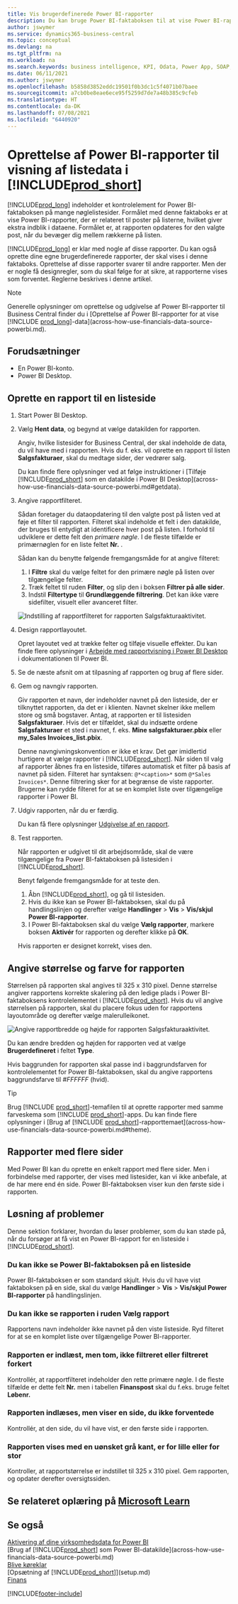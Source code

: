 ```yaml
---
title: Vis brugerdefinerede Power BI-rapporter
description: Du kan bruge Power BI-faktaboksen til at vise Power BI-rapporter og få ekstra indblik i data i nøgle lister.
author: jswymer
ms.service: dynamics365-business-central
ms.topic: conceptual
ms.devlang: na
ms.tgt_pltfrm: na
ms.workload: na
ms.search.keywords: business intelligence, KPI, Odata, Power App, SOAP, analysis
ms.date: 06/11/2021
ms.author: jswymer
ms.openlocfilehash: b5858d3852eddc19501f0b3dc1c5f4071b07baee
ms.sourcegitcommit: a7cb0be8eae6ece95f5259d7de7a48b385c9cfeb
ms.translationtype: HT
ms.contentlocale: da-DK
ms.lasthandoff: 07/08/2021
ms.locfileid: "6440920"
---
```

# <a name="creating-power-bi-reports-for-displaying-list-data-in-prod_short"></a>Oprettelse af Power BI-rapporter til visning af listedata i [!INCLUDE[prod_short](includes/prod_short.md)]

[!INCLUDE[prod_long](includes/prod_long.md)] indeholder et kontrolelement for Power BI-faktaboksen på mange nøglelistesider. Formålet med denne faktaboks er at vise Power BI-rapporter, der er relateret til poster på listerne, hvilket giver ekstra indblik i dataene. Formålet er, at rapporten opdateres for den valgte post, når du bevæger dig mellem rækkerne på listen.

[!INCLUDE[prod_long](includes/prod_long.md)] er klar med nogle af disse rapporter. Du kan også oprette dine egne brugerdefinerede rapporter, der skal vises i denne faktaboks. Oprettelse af disse rapporter svarer til andre rapporter. Men der er nogle få designregler, som du skal følge for at sikre, at rapporterne vises som forventet. Reglerne beskrives i denne artikel.

> [!NOTE]
> Generelle oplysninger om oprettelse og udgivelse af Power BI-rapporter til Business Central finder du i [Oprettelse af Power BI-rapporter for at vise [!INCLUDE [prod_long](includes/prod_long.md)]-data](across-how-use-financials-data-source-powerbi.md). 

## <a name="prerequisites"></a>Forudsætninger

- En Power BI-konto.
- Power BI Desktop.

<!-- 
For more information about getting started, see [Using [!INCLUDE[prod_short](includes/prod_short.md)] as a Power BI Data Source](across-how-use-financials-data-source-powerbi.md).-->

## <a name="create-a-report-for-a-list-page"></a>Oprette en rapport til en listeside

1. Start Power BI Desktop.
2. Vælg **Hent data**, og begynd at vælge datakilden for rapporten.

    Angiv, hvilke listesider for Business Central, der skal indeholde de data, du vil have med i rapporten. Hvis du f. eks. vil oprette en rapport til listen **Salgsfakturaer**, skal du medtage sider, der vedrører salg.

    Du kan finde flere oplysninger ved at følge instruktioner i [Tilføje [!INCLUDE[prod_short](includes/prod_short.md)] som en datakilde i Power BI Desktop](across-how-use-financials-data-source-powerbi.md#getdata).

3. Angive rapportfilteret.

    Sådan foretager du dataopdatering til den valgte post på listen ved at føje et filter til rapporten. Filteret skal indeholde et felt i den datakilde, der bruges til entydigt at identificere hver post på listen. I forhold til udviklere er dette felt den *primære nøgle*. I de fleste tilfælde er primærnøglen for en liste feltet **Nr.** .

    Sådan kan du benytte følgende fremgangsmåde for at angive filteret:

    1. I **Filtre** skal du vælge feltet for den primære nøgle på listen over tilgængelige felter.
    2. Træk feltet til ruden **Filter**, og slip den i boksen **Filtrer på alle sider**.
    3. Indstil **Filtertype** til **Grundlæggende filtrering**. Det kan ikke være sidefilter, visuelt eller avanceret filter.

    ![Indstilling af rapportfilteret for rapporten Salgsfakturaaktivitet.](./media/across-how-use-powerbi-reports-factbox/financials-powerbi-report-filter-v3.png)
4. Design rapportlayoutet.

    Opret layoutet ved at trække felter og tilføje visuelle effekter. Du kan finde flere oplysninger i [Arbejde med rapportvisning i Power BI Desktop](/power-bi/create-reports/desktop-report-view) i dokumentationen til Power BI.

5. Se de næste afsnit om at tilpasning af rapporten og brug af flere sider.

6. Gem og navngiv rapporten.

    Giv rapporten et navn, der indeholder navnet på den listeside, der er tilknyttet rapporten, da det er i klienten. Navnet skelner ikke mellem store og små bogstaver. Antag, at rapporten er til listesiden **Salgsfakturaer**. Hvis det er tilfældet, skal du indsætte ordene **Salgsfakturaer** et sted i navnet, f. eks. **Mine salgsfakturaer.pbix** eller **my_Sales Invoices_list.pbix**.

    Denne navngivningskonvention er ikke et krav. Det gør imidlertid hurtigere at vælge rapporter i [!INCLUDE[prod_short](includes/prod_short.md)]. Når siden til valg af rapporter åbnes fra en listeside, tilføres automatisk et filter på basis af navnet på siden. Filteret har syntaksen: `@*<caption>*` som `@*Sales Invoices*`. Denne filtrering sker for at begrænse de viste rapporter. Brugerne kan rydde filteret for at se en komplet liste over tilgængelige rapporter i Power BI.

7. Udgiv rapporten, når du er færdig.

    Du kan få flere oplysninger [Udgivelse af en rapport](across-how-use-financials-data-source-powerbi.md#publish-reports).

8. Test rapporten.

    Når rapporten er udgivet til dit arbejdsområde, skal de være tilgængelige fra Power BI-faktaboksen på listesiden i [!INCLUDE[prod_short](includes/prod_short.md)].

    Benyt følgende fremgangsmåde for at teste den.

    1. Åbn [!INCLUDE[prod_short](includes/prod_short.md)], og gå til listesiden.
    2. Hvis du ikke kan se Power BI-faktaboksen, skal du på handlingslinjen og derefter vælge **Handlinger** > **Vis** > **Vis/skjul Power BI-rapporter**.
    3. I Power BI-faktaboksen skal du vælge **Vælg rapporter**, markere boksen **Aktivér** for rapporten og derefter klikke på **OK**.

    Hvis rapporten er designet korrekt, vises den.  

## <a name="set-the-report-size-and-color"></a>Angive størrelse og farve for rapporten

Størrelsen på rapporten skal angives til 325 x 310 pixel. Denne størrelse angiver rapportens korrekte skalering på den ledige plads i Power BI-faktaboksens kontrolelementet i [!INCLUDE[prod_short](includes/prod_short.md)]. Hvis du vil angive størrelsen på rapporten, skal du placere fokus uden for rapportens layoutområde og derefter vælge malerulleikonet.

![Angive rapportbredde og højde for rapporten Salgsfakturaaktivitet.](./media/across-how-use-powerbi-reports-factbox/financials-powerbi-report-sizing-v3.png)

Du kan ændre bredden og højden for rapporten ved at vælge **Brugerdefineret** i feltet **Type**.

Hvis baggrunden for rapporten skal passe ind i baggrundsfarven for kontrolelementet for Power BI-faktaboksen, skal du angive rapportens baggrundsfarve til *#FFFFFF* (hvid). 

> [!TIP]
> Brug [!INCLUDE [prod_short](includes/prod_short.md)]-temafilen til at oprette rapporter med samme farveskema som [!INCLUDE [prod_short](includes/prod_short.md)]-apps. Du kan finde flere oplysninger i [Brug af [!INCLUDE [prod_short](includes/prod_short.md)]-rapporttemaet](across-how-use-financials-data-source-powerbi.md#theme).

## <a name="reports-with-multiple-pages"></a>Rapporter med flere sider

Med Power BI kan du oprette en enkelt rapport med flere sider. Men i forbindelse med rapporter, der vises med listesider, kan vi ikke anbefale, at de har mere end én side. Power BI-faktaboksen viser kun den første side i rapporten.

## <a name="fixing-problems"></a>Løsning af problemer

Denne sektion forklarer, hvordan du løser problemer, som du kan støde på, når du forsøger at få vist en Power BI-rapport for en listeside i [!INCLUDE[prod_short](includes/prod_short.md)].  

### <a name="you-cant-see-the-power-bi-factbox-on-a-list-page"></a>Du kan ikke se Power BI-faktaboksen på en listeside

Power BI-faktaboksen er som standard skjult. Hvis du vil have vist faktaboksen på en side, skal du vælge **Handlinger** > **Vis** > **Vis/skjul Power BI-rapporter** på handlingslinjen.

### <a name="you-cant-see-the-report-in-the-select-report-pane"></a>Du kan ikke se rapporten i ruden Vælg rapport

Rapportens navn indeholder ikke navnet på den viste listeside. Ryd filteret for at se en komplet liste over tilgængelige Power BI-rapporter.  

### <a name="report-is-loaded-but-blank-not-filtered-or-filtered-incorrectly"></a>Rapporten er indlæst, men tom, ikke filtreret eller filtreret forkert

Kontrollér, at rapportfilteret indeholder den rette primære nøgle. I de fleste tilfælde er dette felt **Nr.** men i tabellen **Finanspost** skal du f.eks. bruge feltet **Løbenr.**

### <a name="report-is-loaded-but-it-shows-a-page-you-didnt-expect"></a>Rapporten indlæses, men viser en side, du ikke forventede

Kontrollér, at den side, du vil have vist, er den første side i rapporten.  

### <a name="report-appears-with-an-unwanted-gray-boarder-or-its-too-small-or-too-large"></a>Rapporten vises med en uønsket grå kant, er for lille eller for stor

Kontroller, at rapportstørrelse er indstillet til 325 x 310 pixel. Gem rapporten, og opdater derefter oversigtssiden.  

## <a name="see-related-training-at-microsoft-learn"></a>Se relateret oplæring på [Microsoft Learn](/learn/modules/configure-powerbi-excel-dynamics-365-business-central/index)

## <a name="see-also"></a>Se også

[Aktivering af dine virksomhedsdata for Power BI](admin-powerbi.md)  
[Brug af [!INCLUDE[prod_short](includes/prod_short.md)] som Power BI-datakilde](across-how-use-financials-data-source-powerbi.md)  
[Blive køreklar](ui-get-ready-business.md)  
[Opsætning af [!INCLUDE[prod_short](includes/prod_short.md)]](setup.md)  
[Finans](finance.md)  


[!INCLUDE[footer-include](includes/footer-banner.md)]